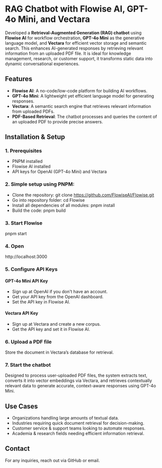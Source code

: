 # RAG Chatbot with Flowise AI, GPT-4o Mini, and Vectara
Developed a **Retrieval-Augmented Generation (RAG) chatbot** using **Flowise AI** for workflow orchestration, **GPT-4o Mini** as the generative language model, and **Vectara** for efficient vector storage and semantic search. This enhances AI-generated responses by retrieving relevant information from an uploaded PDF file. It is ideal for knowledge management, research, or customer support, it transforms static data into dynamic conversational experiences.

## Features
- **Flowise AI**: A no-code/low-code platform for building AI workflows.
- **GPT-4o Mini**: A lightweight yet efficient language model for generating responses.
- **Vectara**: A semantic search engine that retrieves relevant information from uploaded PDFs.
- **PDF-Based Retrieval**: The chatbot processes and queries the content of an uploaded PDF to provide precise answers.

## Installation & Setup
### 1. Prerequisites
- PNPM installed
- Flowise AI installed
- API keys for OpenAI (GPT-4o Mini) and Vectara

### 2. Simple setup using PNPM:
- Clone the repository: git clone https://github.com/FlowiseAI/Flowise.git
- Go into repository folder: cd Flowise
- Install all dependencies of all modules: pnpm install
- Build the code: pnpm build

### 3. Start Flowise
pnpm start

### 4. Open
http://localhost:3000

### 5. Configure API Keys
#### GPT-4o Mini API Key
- Sign up at OpenAI if you don't have an account.
- Get your API key from the OpenAI dashboard.
- Set the API key in Flowise AI.
#### Vectara API Key
- Sign up at Vectara and create a new corpus.
- Get the API key and set it in Flowise AI.

### 6. Upload a PDF file
Store the document in Vectara’s database for retrieval.

### 7. Start the chatbot
Designed to process user-uploaded PDF files, the system extracts text, converts it into vector embeddings via Vectara, and retrieves contextually relevant data to generate accurate, context-aware responses using GPT-4o Mini.

## Use Cases
- Organizations handling large amounts of textual data.
- Industries requiring quick document retrieval for decision-making.
- Customer service & support teams looking to automate responses.
- Academia & research fields needing efficient information retrieval.

## Contact
For any inquiries, reach out via GitHub or email.
